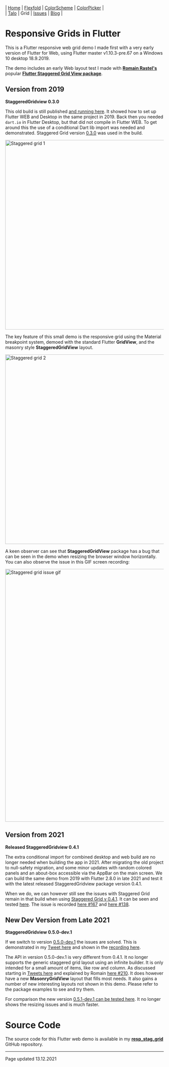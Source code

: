 | [Home](https://rydmike.com) | [Flexfold](flexfold) | [ColorScheme](colorscheme) | [ColorPicker](colorpicker) |  
| [Talo](talo)                | Grid                 | [Issues](issues)           | [Blog](blog)               |

# Responsive Grids in Flutter

This is a Flutter responsive web grid demo 
I made first with a very early version of Flutter for Web, using Flutter master 
v1.10.3-pre.67 on a Windows 10 desktop 18.9.2019.

The demo includes an early Web layout test I made with [**Romain Rastel's**](https://twitter.com/lets4r) popular
[**Flutter Staggered Grid View package**](https://pub.dev/packages/flutter_staggered_grid_view).

## Version from 2019
**StaggeredGridview 0.3.0** 

This old build is still published [and running here](https://rydmike.com/gridtest).
It showed how to set up Flutter WEB and Desktop in the same project in 2019. 
Back then you needed `dart.io` in Flutter Desktop, but
that did not compile in Flutter WEB. To get around this the use of a
conditional Dart lib import was needed and demonstrated. Staggered Grid version
[0.3.0](https://pub.dev/packages/flutter_staggered_grid_view/versions/0.3.0)
was used in the build.

<img src="https://rydmike.com/assets/stag_grid1.png?raw=true" alt="Staggered grid 1" width="600"/>

The key feature of this small demo is the responsive grid using the Material breakpoint system,
demoed with the standard Flutter **GridView**, and the masonry style **StaggeredGridView** layout.

<img src="https://rydmike.com/assets/stag_grid2.png?raw=true" alt="Staggered grid 2" width="600"/>

A keen observer can see that **StaggeredGridView** package has a bug that can be seen in the demo when 
resizing the browser window horizontally. You can also observe the issue in 
this GIF screen recording:

<img src="https://rydmike.com/assets/StagGridIssueDemo1.gif?raw=true" alt="Staggered grid issue gif" width="800"/>


## Version from 2021
**Released StaggeredGridview 0.4.1**

The extra conditional import for combined desktop and web build are no longer needed
when building the app in 2021. After migrating the old project to null-safety migration, 
and some minor updates with random colored panels and an about-box accessible via the AppBar on the main screen. 
We can build the same demo from 2019 with Flutter 2.8.0 in late 2021 and test it 
with the latest released StaggeredGridview package version 0.4.1.

When we do, we can however
still see the issues with Staggered Grid remain in that build when using
[Staggered Grid v 0.4.1](https://pub.dev/packages/flutter_staggered_grid_view/versions/0.4.1).
It can be seen and tested [here](https://rydmike.com/gridtest-0-4-1).
The issue is recorded [here #167](https://github.com/letsar/flutter_staggered_grid_view/issues/167)
and [here #138](https://github.com/letsar/flutter_staggered_grid_view/issues/138). 

## New Dev Version from Late 2021
**StaggeredGridview 0.5.0-dev.1**

If we switch to version 
[0.5.0-dev.1](https://pub.dev/packages/flutter_staggered_grid_view/versions/0.5.0-dev.1)
the issues are solved. This is demonstrated in my
[Tweet here](https://twitter.com/RydMike/status/1470110726429843467) and shown
in the [recording here](https://twitter.com/RydMike/status/1470110719177895946). 

The API in version 0.5.0-dev.1 is very different 
from 0.4.1. It no longer supports the generic staggered grid layout using an
infinite builder. It is only intended for a small amount of items, like row and 
column. As discussed starting in [Tweets here](https://twitter.com/RydMike/status/1470110726429843467?s=20)
and explained by Romain [here #210](https://github.com/letsar/flutter_staggered_grid_view/discussions/210). 
It does however have
a new **MasonryGridView** layout that fills most needs. It also gains a number
of new interesting layouts not shown in this demo. Please refer to the package
examples to see and try them.

For comparison the new version [0.5.1-dev.1 can be tested here](https://rydmike.com/gridtest-0-5-0-dev-1).
It no longer shows the resizing issues and is much faster.

# Source Code

The source code for this Flutter web demo
is available in my [**resp_stag_grid**](https://github.com/rydmike/resp_stag_grid) GitHub repository. 



---
Page updated 13.12.2021
